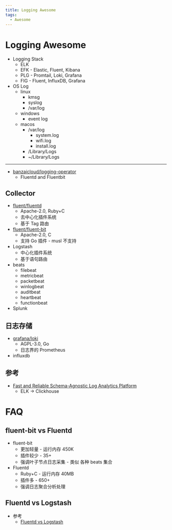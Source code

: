 ```yaml
---
title: Logging Awesome
tags:
  - Awesome
---
```


# Logging Awesome

- Logging Stack
  - ELK
  - EFK - Elastic, Fluent, Kibana
  - PLG - Promtail, Loki, Grafana
  - FIG - Fluent, InfluxDB, Grafana
- OS Log
  - linux
    - kmsg
    - syslog
    - /var/log
  - windows
    - event log
  - macos
    - /var/log
      - system.log
      - wifi.log
      - install.log
    - /Library/Logs
    - ~/Library/Logs

---

- [banzaicloud/logging-operator](https://github.com/banzaicloud/logging-operator)
  - Fluentd and Fluentbit

## Collector

- [fluent/fluentd](https://github.com/fluent/fluentd)
  - Apache-2.0, Ruby+C
  - 去中心化插件系统
  - 基于 Tag 路由
- [fluent/fluent-bit](https://github.com/fluent/fluent-bit)
  - Apache-2.0, C
  - 支持 Go 插件 - musl 不支持
- Logstash
  - 中心化插件系统
  - 基于语句路由
- beats
  - filebeat
  - metricbeat
  - packetbeat
  - winlogbeat
  - auditbeat
  - heartbeat
  - functionbeat
- Splunk

## 日志存储

- [grafana/loki](https://github.com/grafana/loki)
  - AGPL-3.0, Go
  - 日志界的 Prometheus
- influxdb

## 参考

- [Fast and Reliable Schema-Agnostic Log Analytics Platform](https://eng.uber.com/logging)
  - ELK -> Clickhouse

# FAQ

## fluent-bit vs Fluentd

- fluent-bit
  - 更加轻量 - 运行内存 450K
  - 插件较少 - 35+
  - 强调叶子节点日志采集 - 类似 各种 beats 集合
- Fluentd
  - Ruby+C - 运行内存 40MB
  - 插件多 - 650+
  - 强调日志聚合分析处理

## Fluentd vs Logstash

- 参考
  - [Fluentd vs Logstash](https://logz.io/blog/fluentd-logstash/)
